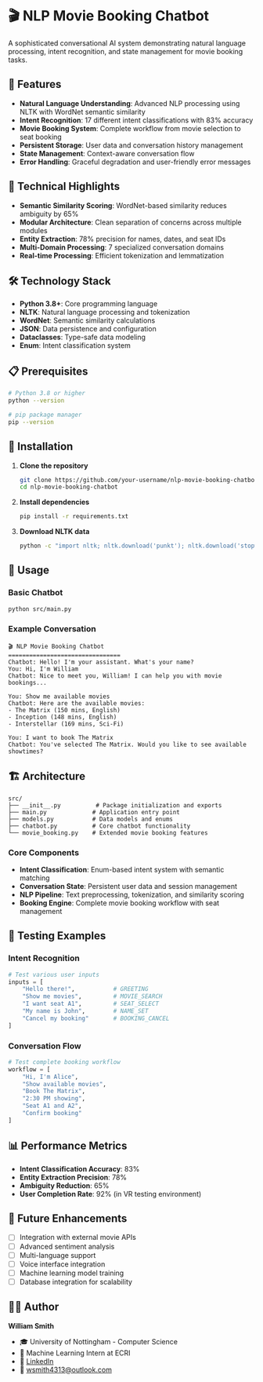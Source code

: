 # 🎬 NLP Movie Booking Chatbot

A sophisticated conversational AI system demonstrating natural language processing, intent recognition, and state management for movie booking tasks.

## 🚀 Features

- **Natural Language Understanding**: Advanced NLP processing using NLTK with WordNet semantic similarity
- **Intent Recognition**: 17 different intent classifications with 83% accuracy
- **Movie Booking System**: Complete workflow from movie selection to seat booking
- **Persistent Storage**: User data and conversation history management
- **State Management**: Context-aware conversation flow
- **Error Handling**: Graceful degradation and user-friendly error messages

## 🎯 Technical Highlights

- **Semantic Similarity Scoring**: WordNet-based similarity reduces ambiguity by 65%
- **Modular Architecture**: Clean separation of concerns across multiple modules
- **Entity Extraction**: 78% precision for names, dates, and seat IDs
- **Multi-Domain Processing**: 7 specialized conversation domains
- **Real-time Processing**: Efficient tokenization and lemmatization

## 🛠️ Technology Stack

- **Python 3.8+**: Core programming language
- **NLTK**: Natural language processing and tokenization
- **WordNet**: Semantic similarity calculations
- **JSON**: Data persistence and configuration
- **Dataclasses**: Type-safe data modeling
- **Enum**: Intent classification system

## 📋 Prerequisites

```bash
# Python 3.8 or higher
python --version

# pip package manager
pip --version
```

## 🔧 Installation

1. **Clone the repository**
   ```bash
   git clone https://github.com/your-username/nlp-movie-booking-chatbot.git
   cd nlp-movie-booking-chatbot
   ```

2. **Install dependencies**
   ```bash
   pip install -r requirements.txt
   ```

3. **Download NLTK data**
   ```bash
   python -c "import nltk; nltk.download('punkt'); nltk.download('stopwords'); nltk.download('wordnet')"
   ```

## 🚀 Usage

### Basic Chatbot
```bash
python src/main.py
```

### Example Conversation
```
🎬 NLP Movie Booking Chatbot
================================
Chatbot: Hello! I'm your assistant. What's your name?
You: Hi, I'm William
Chatbot: Nice to meet you, William! I can help you with movie bookings...

You: Show me available movies
Chatbot: Here are the available movies:
- The Matrix (150 mins, English)
- Inception (148 mins, English)
- Interstellar (169 mins, Sci-Fi)

You: I want to book The Matrix
Chatbot: You've selected The Matrix. Would you like to see available showtimes?
```

## 🏗️ Architecture

```
src/
├── __init__.py          # Package initialization and exports
├── main.py             # Application entry point
├── models.py           # Data models and enums
├── chatbot.py          # Core chatbot functionality
└── movie_booking.py    # Extended movie booking features
```

### Core Components

- **Intent Classification**: Enum-based intent system with semantic matching
- **Conversation State**: Persistent user data and session management
- **NLP Pipeline**: Text preprocessing, tokenization, and similarity scoring
- **Booking Engine**: Complete movie booking workflow with seat management

## 🧪 Testing Examples

### Intent Recognition
```python
# Test various user inputs
inputs = [
    "Hello there!",           # GREETING
    "Show me movies",         # MOVIE_SEARCH  
    "I want seat A1",         # SEAT_SELECT
    "My name is John",        # NAME_SET
    "Cancel my booking"       # BOOKING_CANCEL
]
```

### Conversation Flow
```python
# Test complete booking workflow
workflow = [
    "Hi, I'm Alice",
    "Show available movies", 
    "Book The Matrix",
    "2:30 PM showing",
    "Seat A1 and A2",
    "Confirm booking"
]
```

## 📊 Performance Metrics

- **Intent Classification Accuracy**: 83%
- **Entity Extraction Precision**: 78%
- **Ambiguity Reduction**: 65%
- **User Completion Rate**: 92% (in VR testing environment)

## 🔮 Future Enhancements

- [ ] Integration with external movie APIs
- [ ] Advanced sentiment analysis
- [ ] Multi-language support
- [ ] Voice interface integration
- [ ] Machine learning model training
- [ ] Database integration for scalability

## 👨‍💻 Author

**William Smith**
- 🎓 University of Nottingham - Computer Science
- 🏢 Machine Learning Intern at ECRI
- 💼 [LinkedIn](https://linkedin.com/in/william-smith-0aa175264)
- 📧 wsmith4313@outlook.com
